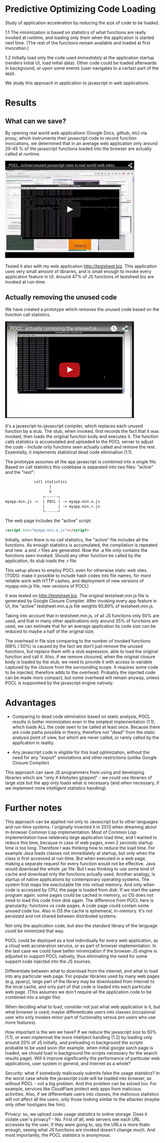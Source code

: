 # Predictive Optimizing Code Loading

Study of application acceleration by reducing the size of code to be loaded.

1.1 The minimization is based on statistics of what functions are really invoked at runtime,
and loading only them when the application is started next time. (The rest of the functions
remain available and loaded at first invocation.)

1.2 Initially load only the code used _immediately_ at the application startup
(renders initial UI, load initial data). Other code could be loaded afterwards in background,
or upon some events (user navigates to a certain part of the app).

We study this approach in application to javascript in web applications.

# Results

## What can we save?

By opening real world web applications (Google Docs, github, etc) via
proxy, which instruments their javascript code to record function invocations,
we determined that in an average web application only around 20-45 % of the
javascript functions loaded into the browser are actually called at runtime.

<a href="https://www.youtube.com/watch?v=WooKxSfCOdE" target="_blank"><img src="pocl-1-youtube.png"></a>

Tested it also with my web application http://testsheet.biz. This
application uses very small amount of libraries, and is small enough
to invoke every application feature in UI.
Around 47% of JS functions of testsheet.biz are invoked at run-time.

## Actually removing the unused code

We have created a prototype which removes the unused code based on the
function call statistics.

<a href="https://www.youtube.com/watch?v=ciKSqUfdC8k" target="_blank"><img src="pocl-2-youtube.png"></a>

It's a javascript-to-javascript compiler, which replaces each unused function
by a stub. The stub, when invoked, first records the fact that it was invoked,
then loads the original function body and executes it. The function calls
statistics is accumulated and uploaded to the POCL server to adjust the code - include only functons seen actually called and remove the rest. Essentially, it implements statistical dead code elimination (1.1).

The prototype assumes all the app javascript is combined into a single file.
Based on call statistics this codebase is separated into
two files: "active" and the "rest":

```
             call statistics
                    |
                    V
                 ┌------┐
myapp.min.js ->  | POCL | -> myapp.min.a.js
                 |      | -> myapp.min.r.js
                 └------┘

```

The web page includes the "active" script:
```html
<script src="myapp.min.a.js"></script>
```

Initially, when there is no call statistics, the "active" file includes all the functions.
As enough statistics is accumulated, the compilation is repeated
and new .a and .r files are generated. Now the .a file only contains
the functions seen invoked. Should any other function be called by the application,
its stub loads the .r file.

This setup allows to employ POCL even for otherwise static web sites.
(TODO: make it possible to include hash codes into file names,
for more reliable work with HTTP cashes, and deployment of new versions
of myapp.min.js file, new versions of POCL)

It was tested on http://testsheet.biz. The original testsheet.min.js file
is generated by Google Closure Compiler. After invoking every app
feature in UI, the "active" testsheet.min.a.js file weights 65.89%
of testsheet.min.js.

Taking into account that in testsheet.min.js, of all JS functions
only 50% are used, and that in many other applications only
around 35% of functions are used, we can estimate
that for an average application its code size can be reduced to maybe
a half of the original size.

The overhead in file size comparing to the number of invoked functions
(68% / 50%) is caused by the fact we don't just remove the unused functions,
but replace them with a stub expression, able to load the original function and call it.
Also, if we remove closured, when the original closure body is loaded by the stub,
we need to provide it with access to variable captured by the closure from the surrounding scope.
It requires some code to be injected, therefore adds to the overhead. Probably the injected
code can be made more compact, but some overhead will remain anyway, unless POCL is supporeted by the javascript
engine natively.

# Advantages

- Comparing to dead code elimination based on static analysis,
  POCL results in better minimization even in the simplest implementation  (1.1),
  which loads ALL the code seen to be called at least once.
  Because there are code paths possible in theory, therefore not "dead"
  from the static analysis point of view, but which are never called,
  or rarely called by the application in reality.

- Any javascript code is eligible for this load optimization,
  without the need for any "export" annotations and other restrictions
  (unlike Google Closure Compiler)

This approach can save JS programmers from using and developing libraries
which are "only X kilobytes gzipped" - we could use libraries of large size
but the app only loads what is necessary (and when necessary, if we implement
more intelligent statistics handling).

# Further notes

This approach can be applied not only to Javascript but to other languages
and run-time systems. I originally invented it in 2013 when dreaming
about in-browser Common Lisp implementation. Most of Common Lisp implementation have relatevely large application load time, and I wanted to reduce this time, because in case of web pages, even 2 seconds startup time is too long. Therefore I was thinking how to reduce the load time. For example Java loads classes not immediately at startup, but only when the class is first accessed at run-time. But when executed in a web page, making a separate request for every function would not be effective. Java would download the whole .jar file. But I was thinking to use some kind of cache and download only the functions actually used. Another analogy, is startup of native applications by contemporary operating systems. The system frist maps the exectutable file into virtual memory. And only when code is accessed by CPU, the page is loaded from disk. If we start the same program again, some pages could be cached in memory, so OS does not need to load this code from disk again. The difference from POCL here is granularity: functoins vs code pages. A code page could contain some unused code too. Also in OS the cache is ephemeral, in-memory. It's not persisted and not shared between distributed systems.

Not only the application code, but also the standard library of the language could be minimized that way.

POCL could be deployed as a tool individually for every web application, as a cloud web acceleration service, or as part of browser implementation. In the last case we could have better minimization if the browser JS engine is adjusted to support POCL natively, thus eliminating the need for some support code injected into the JS sources.

Differentiate between what to download from the internet, and what to load into any particular web page.
For popular libraries used by many web pages (e.g. jquery), large part of the library may be downloaded from Internet to the local cache, and only part of that code is loaded into each particular web page. (This assumes we
don't require all the application code to be combined into a single file).

When deciding what to load, consider not just what web application is it, but what browser is used; maybe differenticate users into classes (occasional user who only invokes minor part of fuctionality versus pro users who use more features).

How important is the win we have? If we reduce the javascript size to 50% (1.1), or even implemnet the more intelliject handling (1.2) by loading only around 20% of JS initially, and preloading in background the scripts probable to be used soon (for example, when initial google sarch page is loaded, we chould load in background the scripts necessary for the search results page). Will it improve significanlty the performance of particular web applications, user system in general, and Internet as a whole?

Security: what if somebody malicously submits false the usage statistics? In the worst case whole the javascript code will be loaded into browser, as without POCL - not a big problem. And this problem can be solved too. For example, services like CloudFlare protect web apps from malicious activities. Also, if we differentiate users into classes, the malicious statistics will not affect all the users, only those looking similar to the attacker (maybe only other hooligans like him).

Privacy: so, we upload code usage statistics to online storage. Does it violate user's privacy? - No. First of all, web servers see each URL accesses by the user; if they were going to, spy the URLs is more thatn enough, seeing what JS functions are invoked doesn't change much. And most importantly, the POCL statistics is anonymous. 


